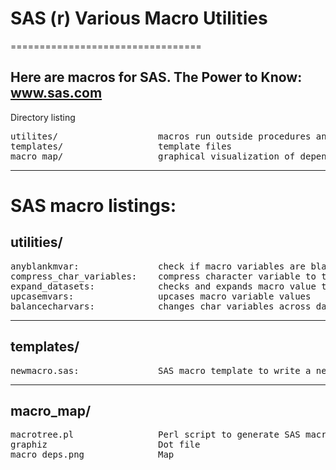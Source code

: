 # SAS (r) Various Macro Utilities
=================================
## Here are macros for SAS. The Power to Know: www.sas.com
Directory listing
<pre>
utilites/                   macros run outside procedures and data steps
templates/                  template files
macro_map/                  graphical visualization of dependencies
</pre>
-------------------------------------------------------------------------------
SAS macro listings:
==================
## utilities/
<pre>
anyblankmvar:               check if macro variables are blank
compress_char_variables:    compress character variable to the maximum length of a variable value
expand_datasets:            checks and expands macro value to dataset names
upcasemvars:                upcases macro variable values
balancecharvars:            changes char variables across datasets to avoid truncations
</pre>
-------------------------------------------------------------------------------
## templates/
<pre>
newmacro.sas:               SAS macro template to write a new macro
</pre>
-------------------------------------------------------------------------------
## macro_map/
<pre>
macrotree.pl                Perl script to generate SAS macro dependencies
graphiz                     Dot file
macro_deps.png              Map
</pre>
